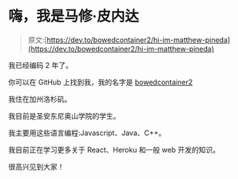 # 嗨，我是马修·皮内达

> 原文:[https://dev.to/bowedcontainer2/hi-im-matthew-pineda](https://dev.to/bowedcontainer2/hi-im-matthew-pineda)

我已经编码 2 年了。

你可以在 GitHub 上找到我，我的名字是 [bowedcontainer2](https://github.com/bowedcontainer2)

我住在加州洛杉矶。

我目前是圣安东尼奥山学院的学生。

我主要用这些语言编程:Javascript、Java、C++。

我目前正在学习更多关于 React、Heroku 和一般 web 开发的知识。

很高兴见到大家！